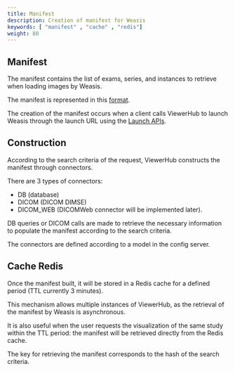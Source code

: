 ```yaml
---
title: Manifest
description: Creation of manifest for Weasis
keywords: [ "manifest" , "cache" , "redis"]
weight: 80
---
```



## Manifest

The manifest contains the list of exams, series, and instances to retrieve when loading images by Weasis. 

The manifest is represented in this [format](../../basics/customize/integration/#build-an-xml-manifest).

The creation of the manifest occurs when a client calls ViewerHub to launch Weasis through the launch URL using the [Launch APIs](../api).  

## Construction

According to the search criteria of the request, ViewerHub constructs the manifest through connectors.

There are 3 types of connectors:
- DB (database)
- DICOM (DICOM DIMSE)
- DICOM_WEB (DICOMWeb connector will be implemented later).

DB queries or DICOM calls are made to retrieve the necessary information to populate the manifest according to the search criteria.

The connectors are defined according to a model in the config server.

## Cache Redis

Once the manifest built, it will be stored in a Redis cache for a defined period (TTL currently 3 minutes).

This mechanism allows multiple instances of ViewerHub, as the retrieval of the manifest by Weasis is asynchronous.

It is also useful when the user requests the visualization of the same study within the TTL period: the manifest will be retrieved directly from the Redis cache.

The key for retrieving the manifest corresponds to the hash of the search criteria.

